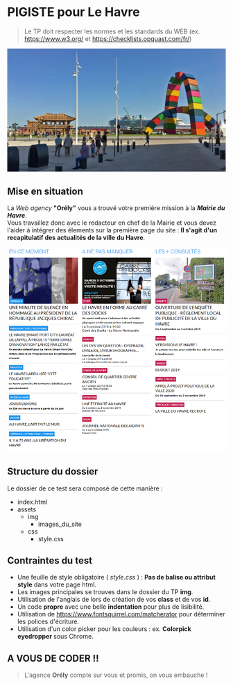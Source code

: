# PIGISTE pour Le Havre
> Le TP doit respecter les normes et les standards du WEB (ex. https://www.w3.org/ et https://checklists.opquast.com/fr/)  

![Ville](img/leHavre.jpg "LaVille")  

## Mise en situation
La *Web agency* **"Orély"** vous a trouvé votre première mission à la ***Mairie du Havre***.  
Vous travaillez donc avec le redacteur en chef de la Mairie et vous devez l'aider à intégrer des élements sur la première page du site : **Il s'agit d'un recapitulatif des actualités de la ville du Havre**.  

![Actus](img/actus.png "Actus")  

## Structure du dossier
Le dossier de ce test sera composé de cette manière :
* index.html
* assets
    * img
        * images_du_site
    * css
        * style.css

## Contraintes du test
* Une feuille de style obligatoire ( *style.css* ) : **Pas de balise ou attribut style** dans votre page html.
* Les images principales se trouves dans le dossier du TP **img**.
* Utilisation de l'anglais de lors de création de vos **class** et de vos **id**.
* Un code **propre** avec une belle **indentation** pour plus de lisibilité.
* Utilisation de https://www.fontsquirrel.com/matcherator pour déterminer les polices d'écriture.
* Utilisation d'un color picker pour les couleurs : ex. **Colorpick eyedropper** sous Chrome.

## A VOUS DE CODER !!
> L'agence **Orély** compte sur vous et promis, on vous embauche !
